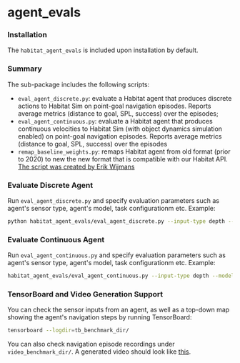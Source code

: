 agent_evals
==============================
### Installation

The `habitat_agent_evals` is included upon installation by default. 


### Summary
The sub-package includes the following scripts:
* `eval_agent_discrete.py`: evaluate a Habitat agent that produces discrete actions to Habitat Sim on point-goal navigation episodes. Reports average metrics (distance to goal, SPL, success) over the episodes;
* `eval_agent_continuous.py`: evaluate a Habitat agent that produces continuous velocities to Habitat Sim (with object dynamics simulation enabled) on point-goal navigation episodes.  Reports average metrics (distance to goal, SPL, success) over the episodes
* `remap_baseline_weights.py`: remaps Habitat agent from old format (prior to 2020) to new the new format that is compatible with our Habitat API. [The script was created by Erik Wijmans](https://gist.github.com/erikwijmans/94f33461982ac9e3cc354fb26e4b80e1)


### Evaluate Discrete Agent
Run `eval_agent_discrete.py` and specify evaluation parameters such as agent's sensor type, agent's model, task configurationm etc. Example:
```bash
python habitat_agent_evals/eval_agent_discrete.py --input-type depth --model-path data/checkpoints/depth_new.pth --task-config configs/tasks/pointnav.yaml --num-episodes=50 --frame-rate=10
```

### Evaluate Continuous Agent
Run `eval_agent_continuous.py` and specify evaluation parameters such as agent's sensor type, agent's model, task configurationm etc. Example:
```bash
habitat_agent_evals/eval_agent_continuous.py --input-type depth --model-path data/checkpoints/depth_new.pth --task-config configs/tasks/pointnav.yaml --num-episodes 50 --frame-rate=10 --control-period 1.0 
```

### TensorBoard and Video Generation Support
You can check the sensor inputs from an agent, as well as a top-down map showing the agent's navigation steps by running TensorBoard:
```bash
tensorboard --logdir=tb_benchmark_dir/
```
You can also check navigation episode recordings under `video_benchmark_dir/`. A generated video should look like [this](https://drive.google.com/file/d/1fmbW5vny-nmmG6aToTYmU5zj1eeAV4u0/view?usp=sharing).
